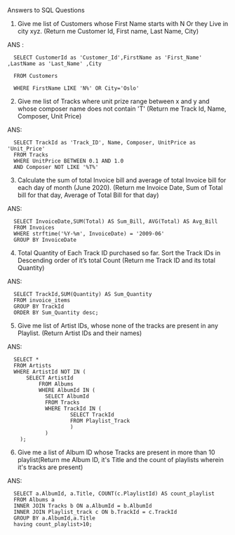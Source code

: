 Answers to SQL Questions

1.	Give me list of Customers whose First Name starts with N Or they Live in city xyz.  (Return me Customer Id, First name, Last Name, City) 

ANS : 

      SELECT CustomerId as 'Customer_Id',FirstName as 'First_Name' ,LastName as 'Last_Name' ,City
      
      FROM Customers 
      
      WHERE FirstName LIKE 'N%' OR City='Oslo'



 

2.	Give me list of Tracks where unit prize range between x and y and whose composer name does not contain 'T' (Return me Track Id, Name, Composer, Unit Price) 

ANS:

      SELECT TrackId as 'Track_ID', Name, Composer, UnitPrice as 'Unit_Price'
      FROM Tracks
      WHERE UnitPrice BETWEEN 0.1 AND 1.0
      AND Composer NOT LIKE '%T%'

 
3.	Calculate the sum of total Invoice bill and average of total Invoice bill for each day of month (June 2020). (Return me Invoice Date, Sum of Total bill for that day, Average of Total Bill for that day) 

ANS:

      SELECT InvoiceDate,SUM(Total) AS Sum_Bill, AVG(Total) AS Avg_Bill 
      FROM Invoices 
      WHERE strftime('%Y-%m', InvoiceDate) = '2009-06' 
      GROUP BY InvoiceDate

 


4.	Total Quantity of Each Track ID purchased so far. Sort the Track IDs in Descending order of it’s total Count (Return me Track ID and its total Quantity) 

ANS:

      SELECT TrackId,SUM(Quantity) AS Sum_Quantity 
      FROM invoice_items 
      GROUP BY TrackId 
      ORDER BY Sum_Quantity desc;

 

5.	Give me list of Artist IDs,  whose none of the tracks are present in any Playlist. (Return Artist IDs and their names) 

ANS:

      SELECT * 
      FROM Artists 
      WHERE ArtistId NOT IN (
   	      SELECT ArtistId 
    	      FROM Albums 
    	      WHERE AlbumId IN (
        		SELECT AlbumId 
        		FROM Tracks 
        		WHERE TrackId IN (
            			SELECT TrackId 
            			FROM Playlist_Track
            			)
        		)
    	);


6.	Give me a list of Album ID whose Tracks are present in more than 10 playlist(Return me Album ID, it's Title and the count of playlists wherein it's tracks are present)

ANS: 

      SELECT a.AlbumId, a.Title, COUNT(c.PlaylistId) AS count_playlist 
      FROM Albums a 
      INNER JOIN Tracks b ON a.AlbumId = b.AlbumId 
      INNER JOIN Playlist_track c ON b.TrackId = c.TrackId 
      GROUP BY a.AlbumId,a.Title 
      having count_playlist>10;
